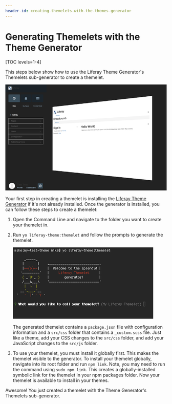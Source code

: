 ```yaml
---
header-id: creating-themelets-with-the-themes-generator
---
```


# Generating Themelets with the Theme Generator

[TOC levels=1-4]

This steps below show how to use the Liferay Theme Generator's Themelets 
sub-generator to create a themelet. 

![Figure 1: Themelets can be used to modify one aspect of the UI, that you can then reuse in your other themes.](../../../images/product-menu-animation-themelet.png)

Your first step in creating a themelet is installing the 
[Liferay Theme Generator](/docs/7-2/reference/-/knowledge_base/r/installing-the-theme-generator-and-creating-a-theme) 
if it's not already installed. Once the generator is installed, you can follow 
these steps to create a themelet:

1.  Open the Command Line and navigate to the folder you want to create your
    themelet in.

2.  Run `yo liferay-theme:themelet` and follow the prompts to generate the
    themelet.

    ![Figure 2: The Themelet sub-generator automates the themelet creation process, making it quick and easy.](../../../images/themelet-prompt.png)

    The generated themelet contains a `package.json` file with configuration 
    information and a `src/css` folder that contains a `_custom.scss` file. Just 
    like a theme, add your CSS changes to the `src/css` folder, and add your 
    JavaScript changes to the `src/js` folder.

3.  To use your themelet, you must install it globally first. This makes the 
    themelet visible to the generator. To install your themelet globally, 
    navigate into its root folder and run `npm link`. Note, you may need to run 
    the command using `sudo npm link`. This creates a globally-installed 
    symbolic link for the themelet in your npm packages folder. Now your 
    themelet is available to install in your themes. 

Awesome! You just created a themelet with the Theme Generator's Themelets 
sub-generator. 
